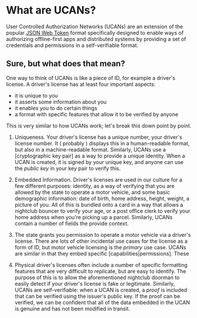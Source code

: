 <script>
import {
  ToastNotification
} from 'carbon-components-svelte'
</script>

<ToastNotification 
  kind="info"
  title="Introduction"
  subtitle="This is the introduction"
/>

# What are UCANs?

User Controlled Authorization Networks (UCANs) are an extension of the popular [JSON Web Token](https://jwt.io/) format specifically designed to enable ways of authorizing offline-first apps and distributed systems by providing a set of credentials and permissions in a self-verifiable format.

## Sure, but what does that mean?

One way to think of UCANs is like a piece of ID, for example a driver's license. A driver's license has at least four important aspects:

* it is unique to you
* it asserts some information about you
* it enables you to do certain things
* a format with specific features that allow it to be verified by anyone

This is very similar to how UCANs work; let's break this down point by point.

1. Uniqueness. Your driver's license has a unique number, your driver's license number. It ( probably ) displays this in a human-readable format, but also in a machine-readable format. Similarly, UCANs use a [cryptographic key pair] as a way to provide a unique identity. When a UCAN is created, it is signed by your unique key, and anyone can use the *public key* in your key pair to verify this.

2. Embedded Information. Driver's licenses are used in our culture for a few different purposes: identity, as a way of verifying that you are allowed by the state to operate a motor vehicle, and some basic demographic information: date of birth, home address, height, weight, a picture of you. All of this is bundled onto a card in a way that allows a nightclub bouncer to verify your age, or a post office clerk to verify your home address when you're picking up a parcel. Similarly, UCANs contain a number of fields the provide context.

3. The state grants you permission to operate a motor vehicle via a driver's license. There are lots of other incidental use cases for the license as a form of ID, but motor vehicle licensing is the *primary* use case. UCANs are similar in that they embed specific [capabilities|permissions]. These 

4. Physical driver's licenses often include a number of specific formatting features that are very difficult to replicate, but are easy to identify. The purpose of this is to allow the aforementioned nightclub doorman to easily detect if your driver's license is fake or legitimate. Similarly, UCANs are self-verifiable: when a UCAN is created, a *proof* is included that can be verified using the issuer's public key. If the proof can be verified, we can be confident that all of the data embedded in the UCAN is genuine and has not been modified in transit.

<style>
</style>
